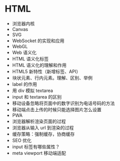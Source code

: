 # HTML
- 浏览器内核
- Canvas
- SVG
- WebSocket 的实现和应用
- WebGL
- Web 语义化
- HTML 语义化标签
- HTML 语义化的理解和作用
- HTML5 新特性（新增标签、API）
- 块状元素、行内元素。理解、区别、举例
- label 的作用
- 用 div 模拟 textarea
- input 和 textarea 的区别
- 移动设备忽略将页面中的数字识别为电话号码的方法
- 移动端点击上传的时候只能选择图片怎么设置
- PWA
- 浏览器解析渲染页面的过程
- 浏览器从输入 url 到渲染的过程
- 缓存策略：强制缓存，协商缓存
- SEO 优化
- input 标签有哪些属性？
- meta viewport 移动端适配
